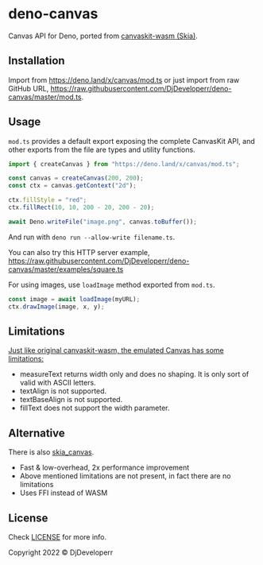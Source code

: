 # deno-canvas

Canvas API for Deno, ported from
[canvaskit-wasm (Skia)](https://github.com/google/skia/tree/main/modules/canvaskit).

## Installation

Import from https://deno.land/x/canvas/mod.ts or just import from raw GitHub
URL, https://raw.githubusercontent.com/DjDeveloperr/deno-canvas/master/mod.ts.

## Usage

`mod.ts` provides a default export exposing the complete CanvasKit API, and
other exports from the file are types and utility functions.

```ts
import { createCanvas } from "https://deno.land/x/canvas/mod.ts";

const canvas = createCanvas(200, 200);
const ctx = canvas.getContext("2d");

ctx.fillStyle = "red";
ctx.fillRect(10, 10, 200 - 20, 200 - 20);

await Deno.writeFile("image.png", canvas.toBuffer());
```

And run with `deno run --allow-write filename.ts`.

You can also try this HTTP server example,
https://raw.githubusercontent.com/DjDeveloperr/deno-canvas/master/examples/square.ts

For using images, use `loadImage` method exported from `mod.ts`.

```ts
const image = await loadImage(myURL);
ctx.drawImage(image, x, y);
```

## Limitations

[Just like original canvaskit-wasm, the emulated Canvas has some limitations:](https://github.com/google/skia/tree/main/modules/canvaskit/npm_build#known-issues-with-canvas2d-emulation-layer)

- measureText returns width only and does no shaping. It is only sort of valid
  with ASCII letters.
- textAlign is not supported.
- textBaseAlign is not supported.
- fillText does not support the width parameter.

## Alternative

There is also [skia_canvas](https://github.com/DjDeveloperr/skia_canvas).

- Fast & low-overhead, 2x performance improvement
- Above mentioned limitations are not present, in fact there are no limitations
- Uses FFI instead of WASM

## License

Check [LICENSE](./LICENSE) for more info.

Copyright 2022 © DjDeveloperr
